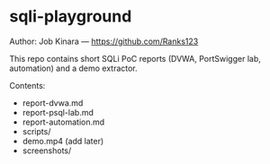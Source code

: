 # sqli-playground

Author: Job Kinara — https://github.com/Ranks123

This repo contains short SQLi PoC reports (DVWA, PortSwigger lab, automation) and a demo extractor.

Contents:
- report-dvwa.md
- report-psql-lab.md
- report-automation.md
- scripts/
- demo.mp4 (add later)
- screenshots/
